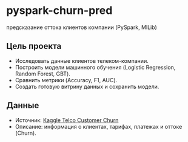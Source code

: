 # pyspark-churn-pred
предсказание оттока клиентов компании (PySpark, MlLib)
## Цель проекта
- Исследовать данные клиентов телеком-компании.
- Построить модели машинного обучения (Logistic Regression, Random Forest, GBT).
- Сравнить метрики (Accuracy, F1, AUC).
- Создать готовую витрину данных и сохранить модели.
## Данные
- Источник: [Kaggle Telco Customer Churn](https://www.kaggle.com/blastchar/telco-customer-churn)
- Описание: информация о клиентах, тарифах, платежах и оттоке (Churn).
